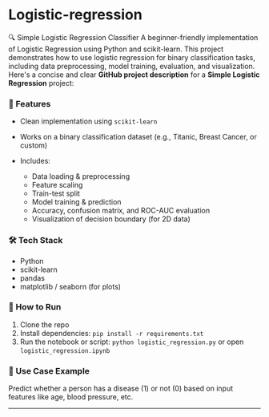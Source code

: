 # Logistic-regression
🔍 Simple Logistic Regression Classifier A beginner-friendly implementation of Logistic Regression using Python and scikit-learn. This project demonstrates how to use logistic regression for binary classification tasks, including data preprocessing, model training, evaluation, and visualization.
Here's a concise and clear **GitHub project description** for a **Simple Logistic Regression** project:

### 📌 Features

* Clean implementation using `scikit-learn`
* Works on a binary classification dataset (e.g., Titanic, Breast Cancer, or custom)
* Includes:

  * Data loading & preprocessing
  * Feature scaling
  * Train-test split
  * Model training & prediction
  * Accuracy, confusion matrix, and ROC-AUC evaluation
  * Visualization of decision boundary (for 2D data)

### 🛠 Tech Stack

* Python
* scikit-learn
* pandas
* matplotlib / seaborn (for plots)

### 🚀 How to Run

1. Clone the repo
2. Install dependencies:
   `pip install -r requirements.txt`
3. Run the notebook or script:
   `python logistic_regression.py` or open `logistic_regression.ipynb`

### 📁 Use Case Example

Predict whether a person has a disease (1) or not (0) based on input features like age, blood pressure, etc.

---


